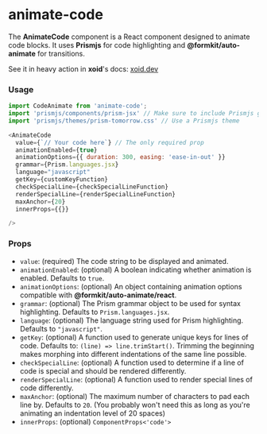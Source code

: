 # animate-code
The **AnimateCode** component is a React component designed to animate code blocks. It uses **Prismjs** for code highlighting and **@formkit/auto-animate** for transitions.

See it in heavy action in **xoid**'s docs: [xoid.dev](https://xoid.dev) 

### Usage
```js
import CodeAnimate from 'animate-code';
import 'prismjs/components/prism-jsx' // Make sure to include Prismjs grammar you want to use.
import 'prismjs/themes/prism-tomorrow.css' // Use a Prismjs theme

<AnimateCode
  value={`// Your code here`} // The only required prop
  animationEnabled={true}
  animationOptions={{ duration: 300, easing: 'ease-in-out' }}
  grammar={Prism.languages.jsx}
  language="javascript"
  getKey={customKeyFunction}
  checkSpecialLine={checkSpecialLineFunction}
  renderSpecialLine={renderSpecialLineFunction}
  maxAnchor={20}
  innerProps={{}}

/>
```

### Props

- `value`: (required) The code string to be displayed and animated.
- `animationEnabled`: (optional) A boolean indicating whether animation is enabled. Defaults to `true`.
- `animationOptions`: (optional) An object containing animation options compatible with **@formkit/auto-animate/react**.
- `grammar`: (optional) The Prism grammar object to be used for syntax highlighting. Defaults to `Prism.languages.jsx`.
- `language`: (optional) The language string used for Prism highlighting. Defaults to `"javascript"`.
- `getKey`: (optional) A function used to generate unique keys for lines of code. Defaults to: `(line) => line.trimStart()`. Trimming the beginning makes morphing into different indentations of the same line possible.
- `checkSpecialLine`: (optional) A function used to determine if a line of code is special and should be rendered differently.
- `renderSpecialLine`: (optional) A function used to render special lines of code differently.
- `maxAnchor`: (optional) The maximum number of characters to pad each line by. Defaults to `20`. (You probably won't need this as long as you're animating an indentation level of 20 spaces)
- `innerProps`: (optional) `ComponentProps<'code'>`